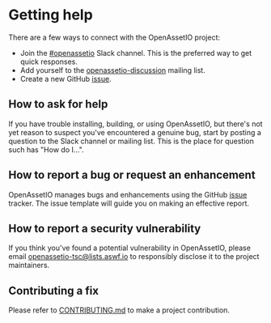 # Getting help

There are a few ways to connect with the OpenAssetIO project:

- Join the [#openassetio](https://academysoftwarefdn.slack.com/archives/C03Q36QS8N4)
  Slack channel. This is the preferred way to get quick responses.
- Add yourself to the [openassetio-discussion](https://lists.aswf.io/g/openassetio-discussion)
  mailing list.
- Create a new GitHub [issue](https://github.com/OpenAssetIO/OpenAssetIO/issues).

## How to ask for help

If you have trouble installing, building, or using OpenAssetIO, but
there's not yet reason to suspect you've encountered a genuine bug,
start by posting a question to the Slack channel or mailing list. This
is the place for question such has "How do I...".

## How to report a bug or request an enhancement

OpenAssetIO manages bugs and enhancements using the GitHub
[issue](https://github.com/OpenAssetIO/OpenAssetIO/issues)
tracker. The issue template will guide you on making an effective
report.

## How to report a security vulnerability

If you think you've found a potential vulnerability in OpenAssetIO,
please email openassetio-tsc@lists.aswf.io to responsibly disclose it
to the project maintainers.

## Contributing a fix

Please refer to [CONTRIBUTING.md](CONTRIBUTING.md) to make a project
contribution.
